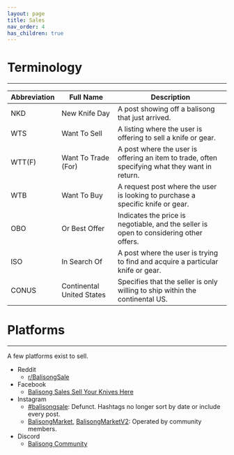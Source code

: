 ```yaml
---
layout: page
title: Sales
nav_order: 4
has_children: true
---
```


# Terminology
---

| Abbreviation | Full Name              | Description                                                                 |
|--------------|------------------------|-----------------------------------------------------------------------------|
| NKD          | New Knife Day          | A post showing off a balisong that just arrived.                            |
| WTS          | Want To Sell           | A listing where the user is offering to sell a knife or gear.               |
| WTT(F)       | Want To Trade (For)    | A post where the user is offering an item to trade, often specifying what they want in return. |
| WTB          | Want To Buy            | A request post where the user is looking to purchase a specific knife or gear. |
| OBO          | Or Best Offer          | Indicates the price is negotiable, and the seller is open to considering other offers. |
| ISO          | In Search Of           | A post where the user is trying to find and acquire a particular knife or gear. |
| CONUS        | Continental United States | Specifies that the seller is only willing to ship within the continental US. |

# Platforms
---
A few platforms exist to sell.

- Reddit
    - [r/BalisongSale](https://www.reddit.com/r/BalisongSale/)
- Facebook
    - [Balisong Sales Sell Your Knives Here](https://www.facebook.com/groups/BalisongSales/)
- Instagram
    - [#balisongsale](): Defunct. Hashtags no longer sort by date or include every post. 
    - [BalisongMarket](https://www.instagram.com/balisongmarket/), [BalisongMarketV2](https://www.instagram.com/balisongmarketv2/): Operated by community members.
- Discord
    - [Balisong Community](https://discord.com/invite/balisong-community-471299608203493377)
